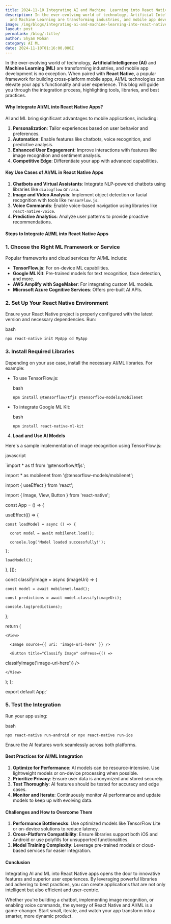 ```yaml
---
title: 2024-11-10 Integrating AI and Machine  Learning into React Native Apps
description: In the ever-evolving world of technology, Artificial Intelligence
  and Machine Learning are transforming industries, and mobile app development
image: /img/blogs/integrating-ai-and-machine-learning-into-react-native-apps.webp
layout: post
permalink: /blog/:title/
author: Shyam Mohan
category: AI ML
date: 2024-11-10T01:16:00.000Z
---
```

In the ever-evolving world of technology, **Artificial Intelligence (AI)** and **Machine Learning (ML)** are transforming industries, and mobile app development is no exception. When paired with **React Native**, a popular framework for building cross-platform mobile apps, AI/ML technologies can elevate your app's functionality and user experience. This blog will guide you through the integration process, highlighting tools, libraries, and best practices.


#### **Why Integrate AI/ML into React Native Apps?**

AI and ML bring significant advantages to mobile applications, including:

1.  **Personalization**: Tailor experiences based on user behavior and preferences.
2.  **Automation**: Enable features like chatbots, voice recognition, and predictive analysis.
3.  **Enhanced User Engagement**: Improve interactions with features like image recognition and sentiment analysis.
4.  **Competitive Edge**: Differentiate your app with advanced capabilities.


#### **Key Use Cases of AI/ML in React Native Apps**

1.  **Chatbots and Virtual Assistants**: Integrate NLP-powered chatbots using libraries like `dialogflow` or `rasa`.
2.  **Image and Video Analysis**: Implement object detection or facial recognition with tools like `TensorFlow.js`.
3.  **Voice Commands**: Enable voice-based navigation using libraries like `react-native-voice`.
4.  **Predictive Analytics**: Analyze user patterns to provide proactive recommendations.


#### **Steps to Integrate AI/ML into React Native Apps**

### 1. **Choose the Right ML Framework or Service**

Popular frameworks and cloud services for AI/ML include:

-   **TensorFlow.js**: For on-device ML capabilities.
-   **Google ML Kit**: Pre-trained models for text recognition, face detection, and more.
-   **AWS Amplify with SageMaker**: For integrating custom ML models.
-   **Microsoft Azure Cognitive Services**: Offers pre-built AI APIs.

### 2. **Set Up Your React Native Environment**

Ensure your React Native project is properly configured with the latest version and necessary dependencies. Run:

bash



`npx react-native init MyApp
cd MyApp` 

### 3. **Install Required Libraries**

Depending on your use case, install the necessary AI/ML libraries. For example:

-   To use TensorFlow.js:
    
    bash

    
    `npm install @tensorflow/tfjs @tensorflow-models/mobilenet` 
    
-   To integrate Google ML Kit:
    
    bash
    
 
    
    `npm install react-native-ml-kit` 
    

4. **Load and Use AI Models**

Here's a sample implementation of image recognition using TensorFlow.js:

javascript



`import * as tf from '@tensorflow/tfjs';

import * as mobilenet from '@tensorflow-models/mobilenet';

import { useEffect } from 'react';

import { Image, View, Button } from 'react-native';


const App = () => {

  useEffect(() => {


    const loadModel = async () => {

      const model = await mobilenet.load();

      console.log('Model loaded successfully!');

    };

    loadModel();
  }, []);

  const classifyImage = async (imageUri) => {

    const model = await mobilenet.load();

    const predictions = await model.classify(imageUri);

    console.log(predictions);
  };

  return (

    <View>

      <Image source={{ uri: 'image-uri-here' }} />

      <Button title="Classify Image" onPress={() => 
classifyImage('image-uri-here')} />

    </View>
  );
};

export default App;` 

### 5. **Test the Integration**

Run your app using:

bash



`npx react-native run-android
 or
npx react-native run-ios` 

Ensure the AI features work seamlessly across both platforms.


#### **Best Practices for AI/ML Integration**

1.  **Optimize for Performance**: AI models can be resource-intensive. Use lightweight models or on-device processing when possible.
2.  **Prioritize Privacy**: Ensure user data is anonymized and stored securely.
3.  **Test Thoroughly**: AI features should be tested for accuracy and edge cases.
4.  **Monitor and Iterate**: Continuously monitor AI performance and update models to keep up with evolving data.


#### **Challenges and How to Overcome Them**

1.  **Performance Bottlenecks**: Use optimized models like TensorFlow Lite or on-device solutions to reduce latency.
2.  **Cross-Platform Compatibility**: Ensure libraries support both iOS and Android or use polyfills for unsupported functionalities.
3.  **Model Training Complexity**: Leverage pre-trained models or cloud-based services for easier integration.


#### **Conclusion**

Integrating AI and ML into React Native apps opens the door to innovative features and superior user experiences. By leveraging powerful libraries and adhering to best practices, you can create applications that are not only intelligent but also efficient and user-centric.

Whether you're building a chatbot, implementing image recognition, or enabling voice commands, the synergy of React Native and AI/ML is a game-changer. Start small, iterate, and watch your app transform into a smarter, more dynamic product.
